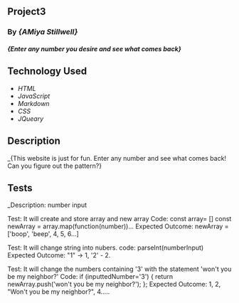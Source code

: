 ## Project3

### By _**{AMiya Stillwell}**_

#### _{Enter any number you desire and see what comes back}_

## Technology Used

* _HTML_
* _JavaScript_
* _Markdown_
* _CSS_
* _JQueary_

## Description
  _{This website is just for fun. Enter any number and see what comes back! Can you figure out the pattern?}

## Tests
  _Description: number input

  Test: It will create and store array and new array
  Code: const array= []
        const newArray = array.map(function(number))...
  Expected Outcome: newArray = ['boop', 'beep', 4, 5, 6...]

  Test: It will change string into nubers.
  code: parseInt(numberInput)
  Expected Outcome: "1" -> 1, '2' - 2.

  Test: It will change the numbers containing '3' with the statement 'won't you be my neighbor?'
  Code: if (inputtedNumber='3') {
    return newArray.push('won't you be my neighbor?');
  };
  Expected Outcome: 1, 2, "Won't you be my neighbor?", 4.....

  